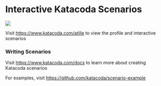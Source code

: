 # Interactive Katacoda Scenarios

[![](http://shields.katacoda.com/katacoda/atille/count.svg)](https://www.katacoda.com/atille "Get your profile on Katacoda.com")

Visit https://www.katacoda.com/atille to view the profile and interactive scenarios

### Writing Scenarios
Visit https://www.katacoda.com/docs to learn more about creating Katacoda scenarios

For examples, visit https://github.com/katacoda/scenario-example
